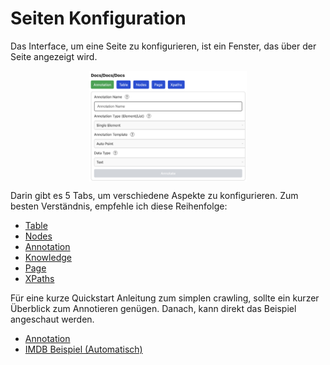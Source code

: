 # Seiten Konfiguration

Das Interface, um eine Seite zu konfigurieren, ist ein Fenster, das
über der Seite angezeigt wird.

<img style="width: 50%; display: block; margin: 0 auto;" src="chapter_4_1.png"/>

Darin gibt es 5 Tabs, um verschiedene Aspekte zu konfigurieren. Zum besten
Verständnis, empfehle ich diese Reihenfolge:

- [Table](/chapter_table.html)
- [Nodes](/chapter_nodes.html)
- [Annotation](/chapter_annotation.html)
- [Knowledge](/chapter_knowledge.html)
- [Page](/chapter_page.html)
- [XPaths](/chapter_xpaths.html)

Für eine kurze Quickstart Anleitung zum simplen crawling, sollte ein kurzer
Überblick zum Annotieren genügen. Danach, kann direkt das Beispiel angeschaut
werden.

- [Annotation](/chapter_annotation.html)
- [IMDB Beispiel (Automatisch)](/chapter_imdb.html)
